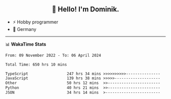 <h2 align="center">👋 Hello! I'm Dominik.</h2>

- ⚡ Hobby programmer
- 📍 Germany

---
📊 **WakaTime Stats**
<!--START_SECTION:waka-->

```txt
From: 09 November 2022 - To: 06 April 2024

Total Time: 650 hrs 10 mins

TypeScript                 247 hrs 34 mins >>>>>>>>>>---------------   38.08 %
JavaScript                 139 hrs 38 mins >>>>>--------------------   21.48 %
Other                      50 hrs 12 mins  >>-----------------------   07.72 %
Python                     40 hrs 21 mins  >>-----------------------   06.21 %
JSON                       34 hrs 14 mins  >------------------------   05.27 %
```

<!--END_SECTION:waka-->
